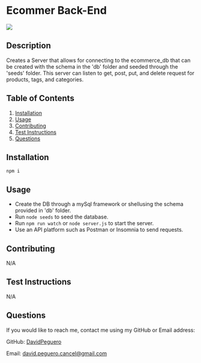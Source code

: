 
  # Ecommer Back-End
  [![](https://img.shields.io/badge/license-MIT-blue)](https://www.mend.io/resources/blog/top-open-source-licenses-explained/#MIT_License)
  ## Description
  Creates a Server that allows for connecting to the ecommerce_db that can be created with the schema in the 'db' folder and seeded through the 'seeds' folder. This server can listen to get, post, put, and delete request for products, tags, and categories. 
  ## Table of Contents
  1. [Installation](#installation)
  2. [Usage](#usage)
  3. [Contributing](#contributing)
  4. [Test Instructions](#test-instructions)
  5. [Questions](#questions)
  ## Installation
  ```npm i```
  ## Usage
  - Create the DB through a mySql framework or shellusing the schema provided in 'db' folder.
  - Run ```node seeds``` to seed the database.
  - Run ```npm run watch``` or ```node server.js``` to start the server.
  - Use an API platform such as Postman or Insomnia to send requests.
  ## Contributing
  N/A
  ## Test Instructions
  N/A
  ## Questions
  If you would like to reach me, contact me using my GitHub or Email address:

  GitHub: [DavidPeguero](https://github.com/DavidPeguero)

  Email: [david.peguero.cancel@gmail.com](david.peguero.cancel@gmail.com)
  